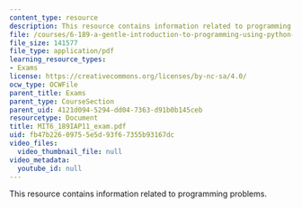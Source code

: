 ```yaml
---
content_type: resource
description: This resource contains information related to programming problems.
file: /courses/6-189-a-gentle-introduction-to-programming-using-python-january-iap-2011/fb47b22609755e5d93f67355b93167dc_MIT6_189IAP11_exam.pdf
file_size: 141577
file_type: application/pdf
learning_resource_types:
- Exams
license: https://creativecommons.org/licenses/by-nc-sa/4.0/
ocw_type: OCWFile
parent_title: Exams
parent_type: CourseSection
parent_uid: 4121d094-5294-dd04-7363-d91b0b145ceb
resourcetype: Document
title: MIT6_189IAP11_exam.pdf
uid: fb47b226-0975-5e5d-93f6-7355b93167dc
video_files:
  video_thumbnail_file: null
video_metadata:
  youtube_id: null
---
```

This resource contains information related to programming problems.